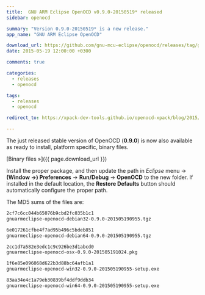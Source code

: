 ```yaml
---
title:  GNU ARM Eclipse OpenOCD v0.9.0-20150519* released
sidebar: openocd

summary: "Version 0.9.0-20150519* is a new release."
app_name: "GNU ARM Eclipse OpenOCD"

download_url: https://github.com/gnu-mcu-eclipse/openocd/releases/tag/gae-0.9.0-20150519/
date: 2015-05-19 12:00:00 +0300

comments: true

categories:
  - releases
  - openocd

tags:
  - releases
  - openocd

redirect_to: https://xpack-dev-tools.github.io/openocd-xpack/blog/2015/05/19/openocd-v0.9.0-20150519-released

---
```


The just released stable version of OpenOCD (**0.9.0**) is now also available as ready to install, platform specific, binary files.

[Binary files »]({{ page.download_url }})

Install the proper package, and then update the path in _Eclipse_ menu →  **(Window →) Preferences** → **Run/Debug** → **OpenOCD** to the new folder. If installed in the default location, the **Restore Defaults** button should automatically configure the proper path.

The MD5 sums of the files are:

```txt
2cf7c6cc044b65076b9cbd2fc035b1c1
gnuarmeclipse-openocd-debian32-0.9.0-201505190955.tgz

6e017261cfbe4f7ad95b496c5bdeb851
gnuarmeclipse-openocd-debian64-0.9.0-201505190955.tgz

2cc1d7a582e3edc1c9c926be3d1abcd0
gnuarmeclipse-openocd-osx-0.9.0-201505191024.pkg

1f6e85e096068d622b3d88bc64afb1a1
gnuarmeclipse-openocd-win32-0.9.0-201505190955-setup.exe

83aa34e4c1a79eb30839bf4ddf9ddb34
gnuarmeclipse-openocd-win64-0.9.0-201505190955-setup.exe
```
